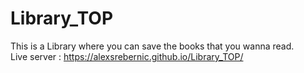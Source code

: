 # Library_TOP
This is a Library where you can save the books that you wanna read.  
Live server : https://alexsrebernic.github.io/Library_TOP/
